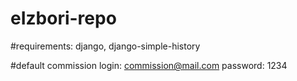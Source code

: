 # eIzbori-repo

#requirements: django, django-simple-history

#default commission login: commission@mail.com password: 1234
